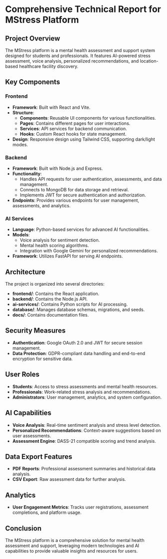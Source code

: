 # Comprehensive Technical Report for MStress Platform

## Project Overview
The MStress platform is a mental health assessment and support system designed for students and professionals. It features AI-powered stress assessment, voice analysis, personalized recommendations, and location-based healthcare facility discovery.

## Key Components

### Frontend
- **Framework**: Built with React and Vite.
- **Structure**:
  - **Components**: Reusable UI components for various functionalities.
  - **Pages**: Contains different pages for user interactions.
  - **Services**: API services for backend communication.
  - **Hooks**: Custom React hooks for state management.
- **Design**: Responsive design using Tailwind CSS, supporting dark/light modes.

### Backend
- **Framework**: Built with Node.js and Express.
- **Functionality**:
  - Handles API requests for user authentication, assessments, and data management.
  - Connects to MongoDB for data storage and retrieval.
  - Implements JWT for secure authentication and authorization.
- **Endpoints**: Provides various endpoints for user management, assessments, and analytics.

### AI Services
- **Language**: Python-based services for advanced AI functionalities.
- **Models**:
  - Voice analysis for sentiment detection.
  - Mental health scoring algorithms.
  - Integration with Google Gemini for personalized recommendations.
- **Framework**: Utilizes FastAPI for serving AI endpoints.

## Architecture
The project is organized into several directories:
- **frontend/**: Contains the React application.
- **backend/**: Contains the Node.js API.
- **ai-services/**: Contains Python scripts for AI processing.
- **database/**: Manages database schemas, migrations, and seeds.
- **docs/**: Contains documentation files.

## Security Measures
- **Authentication**: Google OAuth 2.0 and JWT for secure session management.
- **Data Protection**: GDPR-compliant data handling and end-to-end encryption for sensitive data.

## User Roles
- **Students**: Access to stress assessments and mental health resources.
- **Professionals**: Work-related stress analysis and recommendations.
- **Administrators**: User management, analytics, and system configuration.

## AI Capabilities
- **Voice Analysis**: Real-time sentiment analysis and stress level detection.
- **Personalized Recommendations**: Context-aware suggestions based on user assessments.
- **Assessment Engine**: DASS-21 compatible scoring and trend analysis.

## Data Export Features
- **PDF Reports**: Professional assessment summaries and historical data analysis.
- **CSV Export**: Raw assessment data for further analysis.

## Analytics
- **User Engagement Metrics**: Tracks user registrations, assessment completions, and platform usage.

## Conclusion
The MStress platform is a comprehensive solution for mental health assessment and support, leveraging modern technologies and AI capabilities to provide valuable insights and resources for users.
